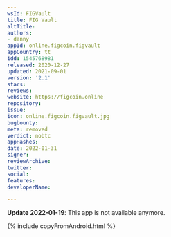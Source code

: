 ```yaml
---
wsId: FIGVault
title: FIG Vault
altTitle: 
authors:
- danny
appId: online.figcoin.figvault
appCountry: tt
idd: 1545768981
released: 2020-12-27
updated: 2021-09-01
version: '2.1'
stars: 
reviews: 
website: https://figcoin.online
repository: 
issue: 
icon: online.figcoin.figvault.jpg
bugbounty: 
meta: removed
verdict: nobtc
appHashes: 
date: 2022-01-31
signer: 
reviewArchive: 
twitter: 
social: 
features: 
developerName: 

---
```


**Update 2022-01-19**: This app is not available anymore.

{% include copyFromAndroid.html %}
